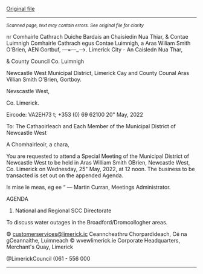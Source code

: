 [Original file](https://www.limerick.ie/sites/default/files/media/documents/2022-05/00%202022-05-25%20Agenda.pdf)

---
*<small>Scanned page, text may contain errors. See original file for clarity</small>*  

nr Comhairle Cathrach Duiche Bardais an Chaisiedin Nua Thiar,
& Contae Luimnigh Comhairle Cathrach egus Contae Luimnigh,
a Aras Wiliam Smith O'Brien,
AEN Gortbuf,
—=—_—>. Limerick City - An Caisledn Nua Thar,

& County Council Co. Luimnigh

Newcastle West Municipal District,
Limerick Cay and County Counal
Aras Villian Smith O'Brien,
Gortboy.

Nevscastle West,

Co. Limerick.

Eircode: VA2EH73
t; +353 (0) 69 62100
20" May, 2022

To: The Cathaoirleach and Each Member of the Municipal District of Newcastle West

A Chomhairleoir, a chara,

You are requested to attend a Special Meeting of the Municipal District of Newcastle West to
be held in Aras William Smith OBrien, Newcastle West, Co. Limerick on Wednesday, 25" May,
2022, at 12 noon. The business to be transacted is set out on the appended Agenda.

Is mise le meas,
eg ee
“ —
Martin Curran,
Meetings Administrator.

AGENDA

1. National and Regional SCC Directorate

To discuss water outages in the Broadford/Dromcollogher areas.

© customerservices@limerick.ic
Ceanncheathru Chorpardideach, Cé na gCeannaithe, Luimneach © wvewlimerick.ie
Corporate Headquarters, Merchant's Quay, Limerick

@LimerickCouncil
(061 - 556 000


---
